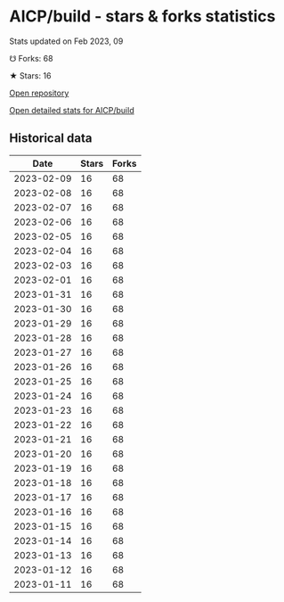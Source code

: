 # AICP/build - stars & forks statistics

Stats updated on Feb 2023, 09

☋ Forks: 68

★ Stars: 16

[Open repository](https://github.com/AICP/build)

[Open detailed stats for AICP/build](https://reviewgithub.com/rep/AICP/build)

## Historical data
| Date | Stars | Forks |
|------|-------|-------|
| 2023-02-09 | 16 | 68 | 
| 2023-02-08 | 16 | 68 | 
| 2023-02-07 | 16 | 68 | 
| 2023-02-06 | 16 | 68 | 
| 2023-02-05 | 16 | 68 | 
| 2023-02-04 | 16 | 68 | 
| 2023-02-03 | 16 | 68 | 
| 2023-02-01 | 16 | 68 | 
| 2023-01-31 | 16 | 68 | 
| 2023-01-30 | 16 | 68 | 
| 2023-01-29 | 16 | 68 | 
| 2023-01-28 | 16 | 68 | 
| 2023-01-27 | 16 | 68 | 
| 2023-01-26 | 16 | 68 | 
| 2023-01-25 | 16 | 68 | 
| 2023-01-24 | 16 | 68 | 
| 2023-01-23 | 16 | 68 | 
| 2023-01-22 | 16 | 68 | 
| 2023-01-21 | 16 | 68 | 
| 2023-01-20 | 16 | 68 | 
| 2023-01-19 | 16 | 68 | 
| 2023-01-18 | 16 | 68 | 
| 2023-01-17 | 16 | 68 | 
| 2023-01-16 | 16 | 68 | 
| 2023-01-15 | 16 | 68 | 
| 2023-01-14 | 16 | 68 | 
| 2023-01-13 | 16 | 68 | 
| 2023-01-12 | 16 | 68 | 
| 2023-01-11 | 16 | 68 | 

